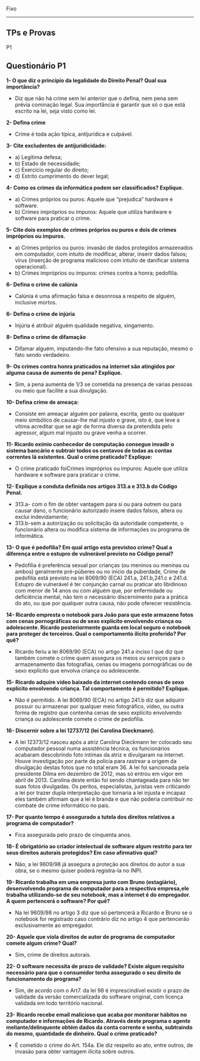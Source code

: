 
<span class="label label-warning text-uppercase"><span class="glyphicon glyphicon glyphicon-star"></span> Fixo</span>

***
## TPs e Provas

<span class="label label-success text-uppercase"><span class="glyphicon glyphicon glyphicon-star"></span> P1</span>

## Questionário P1

**1- O que diz o princípio da legalidade do Direito Penal? Qual sua importância?**
- Diz que não há crime sem lei anterior que o defina, nem pena sem prévia cominação legal. Sua importância é garantir que só o que está escrito na lei, seja visto como lei.

**2- Defina crime**
- Crime é toda ação típica, antijurídica e culpável.

**3- Cite excludentes de antijuridicidade:**
- a) Legítima defesa;
- b) Estado de necessidade; 
- c) Exercício regular do direito; 
- d) Estrito cumprimento do dever legal;

**4- Como os crimes da informática podem ser classificados? Explique.**
- a) Crimes próprios ou puros: Aquele que “prejudica” hardware e software.
- b) Crimes impróprios ou impuros: Aquele que utiliza hardware e software para praticar o crime.

**5- Cite dois exemplos de crimes próprios ou puros e dois de crimes impróprios ou impuros.**
- a) Crimes próprios ou puros: invasão de dados protegidos armazenados em computador, com intuito de modificar, alterar, inserir dados falsos; vírus (inserção de programa malicioso com intuito de danificar sistema operacional).
- b) Crimes impróprios ou impuros: crimes contra a honra; pedofilia.

**6- Defina o crime de calúnia**
- Calúnia é uma afirmação falsa e desonrosa a respeito de alguém, inclusive mortos.

**6- Defina o crime de injúria**
- Injúria é atribuir alguém qualidade negativa, xingamento.

**8- Defina o crime de difamação**
- Difamar alguém, imputando-lhe fato ofensivo a sua reputação, mesmo o fato sendo verdadeiro.

**9- Os crimes contra honra praticados na internet são atingidos por alguma causa de aumento de pena? Explique.**
- Sim, a pena aumenta de 1/3 se cometida na presença de varias pessoas ou meio que facilite a sua divulgação.

**10- Defina crime de ameaça:**
- Consiste em ameaçar alguém por palavra, escrita, gesto ou qualquer meio simbólico de causar-lhe mal injusto e grave, isto é, que leve a vítima acreditar que se agir de forma diversa da pretendida pelo agressor, algum mal injusto ou grave venha a ocorrer.

**11- Ricardo exímio conhecedor de computação consegue invadir o sistema bancário e subtrair todos os centavos de todas as contas correntes lá existentes. Qual o crime praticado? Explique:**
- O crime praticado foiCrimes impróprios ou impuros: Aquele que utiliza hardware e software para praticar o crime.

**12- Explique a conduta definida nos artigos 313.a e 313.b do Código Penal.**
- 313.a- com o fim de obter vantagem para si ou para outrem ou para causar dano, o funcionário autorizado insere dados falsos, altera ou exclui indevidamente;
- 313.b-sem a autorização ou solicitação da autoridade competente, o funcionário altera ou modifica sistema de informações ou programa de informática.

**13- O que é pedofilia? Em qual artigo esta previstoo crime? Qual a diferença entre o estupro de vulnerável previsto no Código penal?**
- Pedofilia é preferência sexual por crianças (ou meninos ou meninas ou ambos) geralmente pré-púberes ou no início da puberdade, Crime de pedofilia está previsto na lei 8069/90 (ECA) 241.a, 241.b,241.c e 241.d. Estupro de vulnerável é ter conjunção carnal ou praticar ato libidinoso com menor de 14 anos ou com alguém que, por enfermidade ou deficiência mental, não tem o necessário discernimento para a prática do ato, ou que por qualquer outra causa, não pode oferecer resistência.

**14- Ricardo empresta o notebook para João para que este armazene fotos com cenas pornográficas ou de sexo explícito envolvendo criança ou adolescente. Ricardo posteriormente guarda em local seguro o notebook para proteger de terceiros. Qual o comportamento ilícito proferido? Por quê?**
- Ricardo feriu a lei 8069/90 (ECA) no artigo 241.a inciso I que diz que também comete o crime quem assegura os meios ou serviços para o armazenamento das fotografias, cenas ou imagens pornográficas ou de sexo explícito que envolva criança ou adolescente.

**15- Ricardo adquire vídeo baixado da internet contendo cenas de sexo explícito envolvendo criança. Tal comportamento é permitido? Explique.**
- Não é permitido. A lei 8069/90 (ECA) no artigo 241.b diz que adquirir possuir ou armazenar por qualquer meio fotográfico, vídeo, ou outra forma de registro que contenha cenas de sexo explícito envolvendo criança ou adolescente comete o crime de pedofilia.

**16-	Discernir sobre a lei 12737/12 (lei Carolina Dieckmann).**
- A lei 12373/12 nasceu após a atriz Carolina Dieckmann ter colocado seu computador pessoal numa assistência técnica, os funcionários acabaram descobrindo foto intimas da atriz e divulgaram na internet. Houve investigação por parte da polícia para rastrear a origem da divulgação destas fotos que no total eram 36. A lei foi sancionada pela presidente Dilma em dezembro de 2012, mas só entrou em vigor em abril de 2013. Carolina deste então foi sendo chantageada para não ter suas fotos divulgadas. Os peritos, especialistas, juristas vem criticando a lei por trazer dupla interpretação que tornaria a lei injusta e incapaz eles também afirmam que a lei é branda e que não poderia contribuir no combate de crime informático no país.

**17- Por quanto tempo é assegurado a tutela dos direitos relativos a programa de computador?**
- Fica assegurada pelo prazo de cinquenta anos.

**18- É obrigatório ao criador intelectual de software algum restrito para ter seus direitos autorais protegidos? Em caso afirmativo qual?**
- Não, a lei 9609/98 já assegura a proteção aos direitos do autor a sua obra, se o mesmo quiser poderá registra-la no INPI.

**19- Ricardo trabalha em uma empresa junto com Bruno (estagiário), desenvolvendo programa de computador para a respectiva empresa,ele trabalha utilizando-se de seu notebook, mas a internet é do empregador. A quem pertencerá o software? Por quê?**
- Na lei 9609/98 no artigo 3  diz que só pertencerá a Ricardo e Bruno se o notebook for registrado caso contrário diz no artigo 4 que pertencerão exclusivamente ao empregador.

**20- Aquele que viola direitos de autor de programa de computador comete algum crime? Qual?**
- Sim, crime de direitos autorais.

**22- O software necessita de prazo de validade? Existe algum requisito necessário para que o consumidor tenha assegurado o seu direito de funcionamento do programa?**
- Sim, de acordo com o Art7. da lei 98 é imprescindível existir o prazo de validade da versão comercializada do software original, com licença validada em todo território nacional.

**23- Ricardo recebe email malicioso que acaba por monitorar hábitos no computador e informações de Ricardo. Através deste programa o agente meliante/delinquente obtém dados da conta corrente e senha, subtraindo do mesmo, quantidade de dinheiro. Qual o crime praticado?**
- É cometido o crime do Art. 154a. Ele diz respeito ao ato, entre outros, de invasão para obter vantagem ilícita sobre outros.